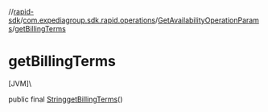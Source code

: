 //[rapid-sdk](../../../index.md)/[com.expediagroup.sdk.rapid.operations](../index.md)/[GetAvailabilityOperationParams](index.md)/[getBillingTerms](get-billing-terms.md)

# getBillingTerms

[JVM]\

public final [String](https://docs.oracle.com/javase/8/docs/api/java/lang/String.html)[getBillingTerms](get-billing-terms.md)()
